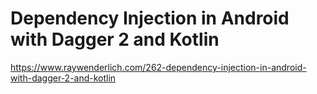 # Dependency Injection in Android with Dagger 2 and Kotlin

https://www.raywenderlich.com/262-dependency-injection-in-android-with-dagger-2-and-kotlin
